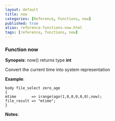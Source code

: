 ```yaml
---
layout: default
title: now
categories: [Reference, Functions, now]
published: true
alias: reference-functions-now.html
tags: [reference, functions, now]
---
```


### Function now

**Synopsis**: now() returns type **int**

  

Convert the current time into system representation

**Example**:  
   

```cf3
body file_select zero_age
{
mtime       => irange(ago(1,0,0,0,0,0),now);
file_result => "mtime";
}
```

**Notes**:  
   
